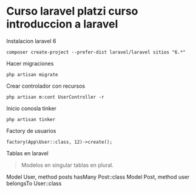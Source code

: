 # Curso laravel platzi curso introduccion a laravel


Instalacion laravel 6

```shell
composer create-project --prefer-dist laravel/laravel sitios "6.*"
```
Hacer migraciones

```shell
php artisan migrate
```

Crear controlador con recursos 
```shell
php artisan m:cont UserController -r
```

Inicio conosla tinker 

```shell
php artisan tinker
```

Factory de usuarios
```shell
factory(App\User::class, 12)->create();
```


Tablas en laravel 

> Modelos en singular tablas en plural.

Model User, method posts hasMany Post::class
Model Post, method user  belongsTo User::class
